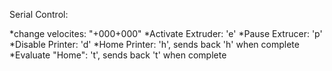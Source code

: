 Serial Control:

*change velocites: "+000+000"
*Activate Extruder: 'e'
*Pause Extrucer: 'p'
*Disable Printer: 'd'
*Home Printer: 'h', sends back 'h' when complete
*Evaluate "Home": 't', sends back 't' when complete
